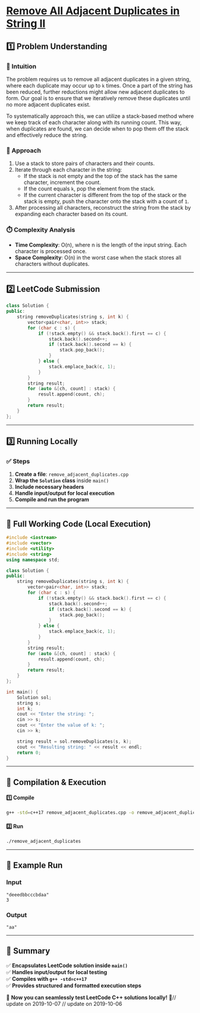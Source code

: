 # **[Remove All Adjacent Duplicates in String II](https://leetcode.com/problems/remove-all-adjacent-duplicates-in-string-ii/description/)**  

## **1️⃣ Problem Understanding**  
### **📌 Intuition**  
The problem requires us to remove all adjacent duplicates in a given string, where each duplicate may occur up to `k` times. Once a part of the string has been reduced, further reductions might allow new adjacent duplicates to form. Our goal is to ensure that we iteratively remove these duplicates until no more adjacent duplicates exist. 

To systematically approach this, we can utilize a stack-based method where we keep track of each character along with its running count. This way, when duplicates are found, we can decide when to pop them off the stack and effectively reduce the string.

### **🚀 Approach**  
1. Use a stack to store pairs of characters and their counts.
2. Iterate through each character in the string:
   - If the stack is not empty and the top of the stack has the same character, increment the count.
   - If the count equals `k`, pop the element from the stack.
   - If the current character is different from the top of the stack or the stack is empty, push the character onto the stack with a count of `1`.
3. After processing all characters, reconstruct the string from the stack by expanding each character based on its count.

### **⏱️ Complexity Analysis**  
- **Time Complexity**: O(n), where n is the length of the input string. Each character is processed once.
- **Space Complexity**: O(n) in the worst case when the stack stores all characters without duplicates.

---  

## **2️⃣ LeetCode Submission**  
```cpp
class Solution {
public:
    string removeDuplicates(string s, int k) {
        vector<pair<char, int>> stack;
        for (char c : s) {
            if (!stack.empty() && stack.back().first == c) {
                stack.back().second++;
                if (stack.back().second == k) {
                    stack.pop_back();
                }
            } else {
                stack.emplace_back(c, 1);
            }
        }
        string result;
        for (auto &[ch, count] : stack) {
            result.append(count, ch);
        }
        return result;
    }
};
```  

---  

## **3️⃣ Running Locally**  
### **✅ Steps**  
1. **Create a file**: `remove_adjacent_duplicates.cpp`  
2. **Wrap the `Solution` class** inside `main()`  
3. **Include necessary headers**  
4. **Handle input/output for local execution**  
5. **Compile and run the program**  

---  

## **📝 Full Working Code (Local Execution)**  
```cpp
#include <iostream>
#include <vector>
#include <utility>
#include <string>
using namespace std;

class Solution {
public:
    string removeDuplicates(string s, int k) {
        vector<pair<char, int>> stack;
        for (char c : s) {
            if (!stack.empty() && stack.back().first == c) {
                stack.back().second++;
                if (stack.back().second == k) {
                    stack.pop_back();
                }
            } else {
                stack.emplace_back(c, 1);
            }
        }
        string result;
        for (auto &[ch, count] : stack) {
            result.append(count, ch);
        }
        return result;
    }
};

int main() {
    Solution sol;
    string s;
    int k;
    cout << "Enter the string: ";
    cin >> s;
    cout << "Enter the value of k: ";
    cin >> k;

    string result = sol.removeDuplicates(s, k);
    cout << "Resulting string: " << result << endl;
    return 0;
}
```  

---  

## **🔧 Compilation & Execution**  
#### **1️⃣ Compile**  
```bash
g++ -std=c++17 remove_adjacent_duplicates.cpp -o remove_adjacent_duplicates
```  

#### **2️⃣ Run**  
```bash
./remove_adjacent_duplicates
```  

---  

## **🎯 Example Run**  
### **Input**  
```
"deeedbbcccbdaa"
3
```  
### **Output**  
```
"aa"
```  

---  

## **📌 Summary**  
✅ **Encapsulates LeetCode solution inside `main()`**  
✅ **Handles input/output for local testing**  
✅ **Compiles with `g++ -std=c++17`**  
✅ **Provides structured and formatted execution steps**  

🚀 **Now you can seamlessly test LeetCode C++ solutions locally!** 🚀// update on 2019-10-07
// update on 2019-10-06
